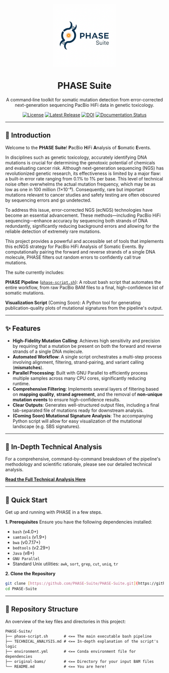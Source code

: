<p align="center">
  <img src="assets/PHASE_Suite_logo.png" alt="PHASE Suite Logo" width="200"/>
</p>

<h1 align="center">PHASE Suite</h1>

<p align="center">
  A command‑line toolkit for somatic mutation detection from error-corrected next-generation sequencing PacBio HiFi data in genetic toxicology.
</p>

<p align="center">
  <a href="https://github.com/PHASE-Suite/PHASE-Suite/blob/main/LICENSE"><img src="https://img.shields.io/badge/License-MIT-blue.svg" alt="License"></a>
  <a href="https://github.com/PHASE-Suite/PHASE-Suite/releases"><img src="https://img.shields.io/github/v/release/PHASE-Suite/PHASE-Suite?label=Latest%20Release" alt="Latest Release"></a>
  <a href="https://zenodo.org/badge/latestdoi/your-repo-id"><img src="https://zenodo.org/badge/your-repo-id.svg" alt="DOI"></a>
  <a href="https://phase-suite.readthedocs.io/"><img src="https://img.shields.io/readthedocs/phase-suite" alt="Documentation Status"></a>
</p>

---

## 📖 Introduction

Welcome to the **PHASE Suite**! **P**acBio **H**iFi **A**nalysis of **S**omatic **E**vents.

In disciplines such as genetic toxicology, accurately identifying DNA mutations is crucial for determining the genotoxic potential of chemicals and evaluating cancer risk. Although next-generation sequencing (NGS) has revolutionized genetic research, its effectiveness is limited by a major flaw: a built-in error rate ranging from 0.1% to 1% per base. This level of technical noise often overwhelms the actual mutation frequency, which may be as low as one in 100 million (1×10⁻⁸). Consequently, rare but important mutations relevant to cancer studies and safety testing are often obscured by sequencing errors and go undetected.

To address this issue, error-corrected NGS (ecNGS) technologies have become an essential advancement. These methods—including PacBio HiFi sequencing—enhance accuracy by sequencing both strands of DNA redundantly, significantly reducing background errors and allowing for the reliable detection of extremely rare mutations.

This project provides a powerful and accessible set of tools that implements this ecNGS strategy for PacBio HiFi Analysis of Somatic Events. By computationally pairing the forward and reverse strands of a single DNA molecule, PHASE filters out random errors to confidently call true mutations.

The suite currently includes:

**PHASE Pipeline** ([`phase-script.sh`](phase-script.sh)): A robust bash script that automates the entire workflow, from raw PacBio BAM files to a final, high-confidence list of somatic mutations.

**Visualization Script** (Coming Soon): A Python tool for generating publication-quality plots of mutational signatures from the pipeline's output.

---

## ✨ Features

* **High-Fidelity Mutation Calling**: Achieves high sensitivity and precision by requiring that a mutation be present on both the forward and reverse strands of a single DNA molecule.
* **Automated Workflow**: A single script orchestrates a multi-step process involving alignment, filtering, strand-pairing, and variant calling (**mismatches**).
* **Parallel Processing**: Built with GNU Parallel to efficiently process multiple samples across many CPU cores, significantly reducing runtime.
* **Comprehensive Filtering**: Implements several layers of filtering based on **mapping quality**, **strand agreement**, and the removal of **non-unique mutation events** to ensure high-confidence results.
* **Clear Outputs**: Generates well-structured output files, including a final tab-separated file of mutations ready for downstream analysis.
* **(Coming Soon) Mutational Signature Analysis**: The accompanying Python script will allow for easy visualization of the mutational landscape (e.g. SBS signatures).

---

## 🔬 In-Depth Technical Analysis

For a comprehensive, command-by-command breakdown of the pipeline's methodology and scientific rationale, please see our detailed technical analysis.

[**Read the Full Technical Analysis Here**](TECHNICAL_ANALYSIS.md)

---

## 🚀 Quick Start

Get up and running with PHASE in a few steps.

**1. Prerequisites**
Ensure you have the following dependencies installed:
* `bash` (v4.0+)
* `samtools` (v1.9+)
* `bwa` (v0.7.17+)
* `bedtools` (v2.29+)
* `Java` (v8+)
* `GNU Parallel`
* Standard Unix utilities: `awk`, `sort`, `grep`, `cut`, `uniq`, `tr`

**2. Clone the Repository**
```bash
git clone [https://github.com/PHASE-Suite/PHASE-Suite.git](https://github.com/PHASE-Suite/PHASE-Suite.git)
cd PHASE-Suite
```
---

## 📂 Repository Structure

An overview of the key files and directories in this project:

```
PHASE-Suite/
├── phase-script.sh       # <== The main executable bash pipeline
├── TECHNICAL_ANALYSIS.md # <== In-depth explanation of the script's logic
├── environment.yml       # <== Conda environment file for dependencies
├── original-bams/        # <== Directory for your input BAM files
└── README.md             # <== You are here!
```
